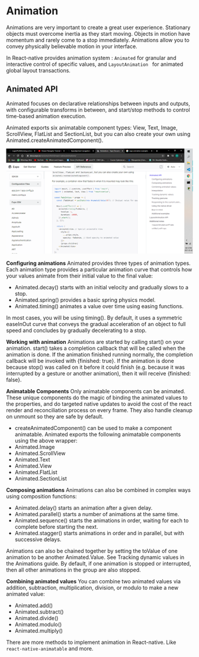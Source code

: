 # Animation

Animations are very important to create a great user experience. Stationary objects must overcome inertia as they start moving. Objects in motion have momentum and rarely come to a stop immediately. Animations allow you to convey physically believable motion in your interface.

In React-native provides animation system : `Animated` for granular and interactive control of specific values, and `LayoutAnimation ` for animated global layout transactions.

## Animated API

Animated focuses on declarative relationships between inputs and outputs, with configurable transforms in between, and start/stop methods to control time-based animation execution.

Animated exports six animatable component types: View, Text, Image, ScrollView, FlatList and SectionList, but you can also create your own using Animated.createAnimatedComponent().

![](image/5.png)

**Configuring animations**
Animated provides three types of animation types. Each animation type provides a particular animation curve that controls how your values animate from their initial value to the final value:

- Animated.decay() starts with an initial velocity and gradually slows to a stop.
- Animated.spring() provides a basic spring physics model.
- Animated.timing() animates a value over time using easing functions.

In most cases, you will be using timing(). By default, it uses a symmetric easeInOut curve that conveys the gradual acceleration of an object to full speed and concludes by gradually decelerating to a stop.

**Working with animation**
Animations are started by calling start() on your animation. start() takes a completion callback that will be called when the animation is done. If the animation finished running normally, the completion callback will be invoked with {finished: true}. If the animation is done because stop() was called on it before it could finish (e.g. because it was interrupted by a gesture or another animation), then it will receive {finished: false}.

**Animatable Components**
Only animatable components can be animated. These unique components do the magic of binding the animated values to the properties, and do targeted native updates to avoid the cost of the react render and reconciliation process on every frame. They also handle cleanup on unmount so they are safe by default.

- createAnimatedComponent() can be used to make a component animatable.
  Animated exports the following animatable components using the above wrapper:
- Animated.Image
- Animated.ScrollView
- Animated.Text
- Animated.View
- Animated.FlatList
- Animated.SectionList

**Composing animations**
Animations can also be combined in complex ways using composition functions:

- Animated.delay() starts an animation after a given delay.
- Animated.parallel() starts a number of animations at the same time.
- Animated.sequence() starts the animations in order, waiting for each to complete before starting the next.
- Animated.stagger() starts animations in order and in parallel, but with successive delays.

Animations can also be chained together by setting the toValue of one animation to be another Animated.Value. See Tracking dynamic values in the Animations guide.
By default, if one animation is stopped or interrupted, then all other animations in the group are also stopped.

**Combining animated values**
You can combine two animated values via addition, subtraction, multiplication, division, or modulo to make a new animated value:

- Animated.add()
- Animated.subtract()
- Animated.divide()
- Animated.modulo()
- Animated.multiply()

There are more methods to implement animation in React-native. Like `react-native-animatable` and more.
